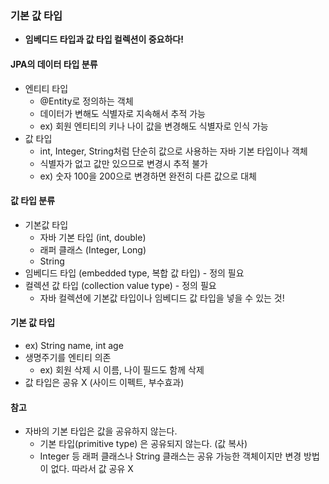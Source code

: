 ### 기본 값 타입
- **임베디드 타입과 값 타입 컬렉션이 중요하다!**

#### JPA의 데이터 타입 분류
- 엔티티 타입
    - @Entity로 정의하는 객체
    - 데이터가 변해도 식별자로 지속해서 추적 가능
    - ex) 회원 엔티티의 키나 나이 값을 변경해도 식별자로 인식 가능
- 값 타입
    - int, Integer, String처럼 단순히 값으로 사용하는 자바 기본 타입이나 객체
    - 식별자가 없고 값만 있으므로 변경시 추적 불가
    - ex) 숫자 100을 200으로 변경하면 완전히 다른 값으로 대체

#### 값 타입 분류
- 기본값 타입
    - 자바 기본 타입 (int, double)
    - 래퍼 클래스 (Integer, Long)
    - String
- 임베디드 타입 (embedded type, 복합 값 타입) - 정의 필요
- 컬렉션 값 타입 (collection value type) - 정의 필요
    - 자바 컬렉션에 기본값 타입이나 임베디드 값 타입을 넣을 수 있는 것!
    
#### 기본 값 타입
- ex) String name, int age
- 생명주기를 엔티티 의존
    - ex) 회원 삭제 시 이름, 나이 필드도 함께 삭제
- 값 타입은 공유 X (사이드 이펙트, 부수효과)

#### 참고
- 자바의 기본 타입은 값을 공유하지 않는다.
    - 기본 타입(primitive type) 은 공유되지 않는다. (값 복사)
    - Integer 등 래퍼 클래스나 String 클래스는 공유 가능한 객체이지만 변경 방법이 없다. 따라서 값 공유 X